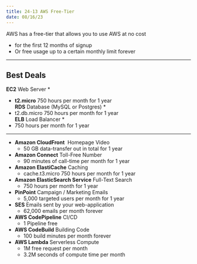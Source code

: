 ```yaml
---
title: 24-13 AWS Free-Tier
date: 08/16/23
---
```


AWS has a free-tier that allows you to use AWS at no cost

* for the first 12 months of signup
* Or free usage up to a certain monthly limit forever

---

## Best Deals

**EC2** Web Server *

* **t2.micro** 750 hours per month for 1 year  
  **RDS** Database (MySQL or Postgres) *
* t2.db.micro 750 hours per month for 1 year  
  **ELB** Load Balancer *
* 750 hours per month for 1 year

---

* **Amazon CloudFront**  Homepage Video
  * 50 GB data-transfer out in total for 1 year
* **Amazon Connect** Toll-Free Number
  * 90 minutes of call-time per month for 1 year
* **Amazon ElastiCache** Caching
  * cache.t3.micro 750 hours per month for 1 year
* **Amazon ElasticSearch Service** Full-Text Search
  * 750 hours per month for 1 year 
* **PinPoint** Campaign / Marketing Emails
  * 5,000 targeted users per month for 1 year
* **SES** Emails sent by your web-application
  * 62,000 emails per month forever
* **AWS CodePipeline** CI/CD
  * 1 Pipeline free
* **AWS CodeBuild** Building Code
  * 100 build minutes per month forever
* **AWS Lambda** Serverless Compute
  * 1M free request per month
  * 3.2M seconds of compute time per month
